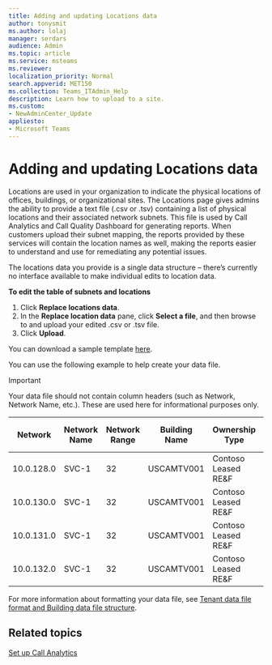 ```yaml
---
title: Adding and updating Locations data
author: tonysmit
ms.author: lolaj
manager: serdars
audience: Admin
ms.topic: article
ms.service: msteams
ms.reviewer: 
localization_priority: Normal
search.appverid: MET150
ms.collection: Teams_ITAdmin_Help
description: Learn how to upload to a site.
ms.custom:
- NewAdminCenter_Update
appliesto: 
- Microsoft Teams
---
```


Adding and updating Locations data
============================

Locations are used in your organization to indicate the physical locations of offices, buildings, or organizational sites. The Locations page gives admins the ability to provide a text file (.csv or .tsv) containing a list of physical locations and their associated network subnets. This file is used by Call Analytics and Call Quality Dashboard for generating reports. When customers upload their subnet mapping, the reports provided by these services will contain the location names as well, making the reports easier to understand and use for remediating any potential issues.

The locations data you provide is a single data structure – there’s currently no interface available to make individual edits to location data. 

**To edit the table of subnets and locations**

1. Click **Replace locations data**.
2. In the **Replace location data** pane, click **Select a file**, and then browse to and upload your edited .csv or .tsv file. 
3. Click **Upload**. 


You can download a sample template [here](https://github.com/MicrosoftDocs/OfficeDocs-SkypeForBusiness/blob/live/Teams/downloads/locations-template.csv?raw=true).

You can use the following example to help create your data file. 

> [!IMPORTANT]
> Your data file should not contain column headers (such as Network, Network Name, etc.). These are used here for informational purposes only. </br>

|Network|Network Name|Network Range|Building Name|Ownership Type|Building Type|Building Office Type|City|Zip Code|Country|State|Region|Inside Corp|Express Route|
|-|-|-|-|-|-|-|-|-|-|-|-|-|-|
|10.0.128.0	|SVC-1|32|USCAMTV001|Contoso Leased RE&F|Office|RE&F|Mountain View|94043|US|CA|US|1|1|
|10.0.130.0	|SVC-1|32|USCAMTV001|Contoso Leased RE&F|Office|RE&F|Mountain View|94043|US|CA|US|1|1|
|10.0.131.0	|SVC-1|32|USCAMTV001|Contoso Leased RE&F|Office|RE&F|Mountain View|94043|US|CA|US|1|1|
|10.0.132.0	|SVC-1|32|USCAMTV001|Contoso Leased RE&F|Office|RE&F|Mountain View|94043|US|CA|US|1|1|


For more information about formatting your data file, see [Tenant data file format and Building data file structure](turning-on-and-using-call-quality-dashboard.md#tenant-data-file-format-and-building-data-file-structure).


## Related topics

[Set up Call Analytics](set-up-call-analytics.md)
